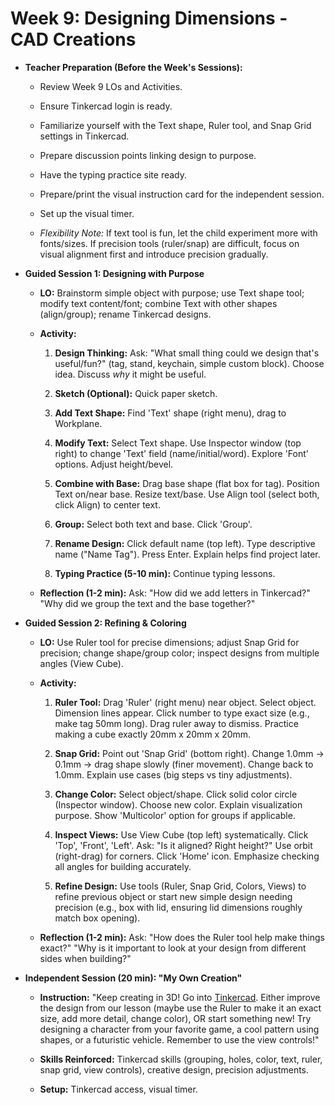 ﻿# Week 9: Designing Dimensions - CAD Creations

- **Teacher Preparation (Before the Week's Sessions):**

  - Review Week 9 LOs and Activities.

  - Ensure Tinkercad login is ready.

  - Familiarize yourself with the Text shape, Ruler tool, and Snap Grid settings in Tinkercad.

  - Prepare discussion points linking design to purpose.

  - Have the typing practice site ready.

  - Prepare/print the visual instruction card for the independent session.

  - Set up the visual timer.

  - *Flexibility Note:* If text tool is fun, let the child experiment more with fonts/sizes. If precision tools (ruler/snap) are difficult, focus on visual alignment first and introduce precision gradually.

- **Guided Session 1: Designing with Purpose**

  - **LO:** Brainstorm simple object with purpose; use Text shape tool; modify text content/font; combine Text with other shapes (align/group); rename Tinkercad designs.

  - **Activity:**

    1.  **Design Thinking:** Ask: "What small thing could we design that's useful/fun?" (tag, stand, keychain, simple custom block). Choose idea. Discuss *why* it might be useful.

    2.  **Sketch (Optional):** Quick paper sketch.

    3.  **Add Text Shape:** Find 'Text' shape (right menu), drag to Workplane.

    4.  **Modify Text:** Select Text shape. Use Inspector window (top right) to change 'Text' field (name/initial/word). Explore 'Font' options. Adjust height/bevel.

    5.  **Combine with Base:** Drag base shape (flat box for tag). Position Text on/near base. Resize text/base. Use Align tool (select both, click Align) to center text.

    6.  **Group:** Select both text and base. Click 'Group'.

    7.  **Rename Design:** Click default name (top left). Type descriptive name ("Name Tag"). Press Enter. Explain helps find project later.

    8.  **Typing Practice (5-10 min):** Continue typing lessons.

  - **Reflection (1-2 min):** Ask: "How did we add letters in Tinkercad?" "Why did we group the text and the base together?"

- **Guided Session 2: Refining & Coloring**

  - **LO:** Use Ruler tool for precise dimensions; adjust Snap Grid for precision; change shape/group color; inspect designs from multiple angles (View Cube).

  - **Activity:**

    1.  **Ruler Tool:** Drag 'Ruler' (right menu) near object. Select object. Dimension lines appear. Click number to type exact size (e.g., make tag 50mm long). Drag ruler away to dismiss. Practice making a cube exactly 20mm x 20mm x 20mm.

    2.  **Snap Grid:** Point out 'Snap Grid' (bottom right). Change 1.0mm -\> 0.1mm -\> drag shape slowly (finer movement). Change back to 1.0mm. Explain use cases (big steps vs tiny adjustments).

    3.  **Change Color:** Select object/shape. Click solid color circle (Inspector window). Choose new color. Explain visualization purpose. Show 'Multicolor' option for groups if applicable.

    4.  **Inspect Views:** Use View Cube (top left) systematically. Click 'Top', 'Front', 'Left'. Ask: "Is it aligned? Right height?" Use orbit (right-drag) for corners. Click 'Home' icon. Emphasize checking all angles for building accurately.

    5.  **Refine Design:** Use tools (Ruler, Snap Grid, Colors, Views) to refine previous object or start new simple design needing precision (e.g., box with lid, ensuring lid dimensions roughly match box opening).

  - **Reflection (1-2 min):** Ask: "How does the Ruler tool help make things exact?" "Why is it important to look at your design from different sides when building?"

- **Independent Session (20 min): "My Own Creation"**

  - **Instruction:** "Keep creating in 3D! Go into [<u>Tinkercad</u>](https://www.tinkercad.com/). Either improve the design from our lesson (maybe use the Ruler to make it an exact size, add more detail, change color), OR start something new! Try designing a character from your favorite game, a cool pattern using shapes, or a futuristic vehicle. Remember to use the view controls!"

  - **Skills Reinforced:** Tinkercad skills (grouping, holes, color, text, ruler, snap grid, view controls), creative design, precision adjustments.

  - **Setup:** Tinkercad access, visual timer.

